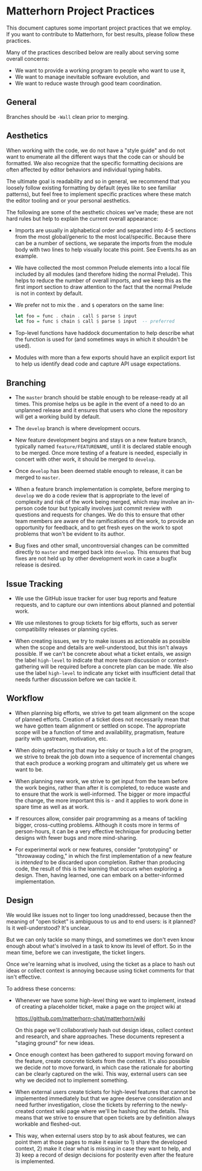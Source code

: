 
Matterhorn Project Practices
============================

This document captures some important project practices that we employ.
If you want to contribute to Matterhorn, for best results, please follow
these practices.

Many of the practices described below are really about serving some
overall concerns:

 * We want to provide a working program to people who want to use it,
 * We want to manage inevitable software evolution, and
 * We want to reduce waste through good team coordination.

General
-------

Branches should be `-Wall` clean prior to merging.

Aesthetics
----------

When working with the code, we do not have a "style guide" and do not
want to enumerate all the different ways that the code can or should
be formatted.  We also recognize that the specific formatting
decisions are often affected by editor behaviors and individual typing
habits.

The ultimate goal is readability and so in general, we recommend that
you loosely follow existing formatting by default (eyes like to see
familiar patterns), but feel free to implement specific practices where
these match the editor tooling and or your personal aesthetics.

The following are some of the aesthetic choices we've made; these are
not hard rules but help to explain the current overall appearance:

  * Imports are usually in alphabetical order and separated into 4-5
    sections from the most global/generic to the most local/specific.
    Because there can be a number of sections, we separate the imports
    from the module body with two lines to help visually locate this
    point.  See Events.hs as an example.
    
  * We have collected the most common Prelude elements into a local
    file included by all modules (and therefore hiding the normal
    Prelude).  This helps to reduce the number of overall imports, and
    we keep this as the first import section to draw attention to the
    fact that the normal Prelude is not in context by default.
    
  * We prefer not to mix the `.` and `$` operators on the same line:

    ```haskell
    let foo = func . chain . call $ parse $ input
    let foo = func $ chain $ call $ parse $ input  -- preferred
    ```

  * Top-level functions have haddock documentation to help describe
    what the function is used for (and sometimes ways in which it
    shouldn't be used).

  * Modules with more than a few exports should have an explicit export
    list to help us identify dead code and capture API usage
    expectations.
    
Branching
---------

 * The `master` branch should be stable enough to be release-ready at
   all times. This promise helps us be agile in the event of a need
   to do an unplanned release and it ensures that users who clone the
   repository will get a working build by default.

 * The `develop` branch is where development occurs.

 * New feature development begins and stays on a new feature branch,
   typically named `feature/FEATURENAME`, until it is declared stable
   enough to be merged. Once more testing of a feature is needed,
   especially in concert with other work, it should be merged to
   `develop`.

 * Once `develop` has been deemed stable enough to release, it can be
   merged to `master`.

 * When a feature branch implementation is complete, before merging to
   `develop` we do a code review that is appropriate to the level of
   complexity and risk of the work being merged, which may involve an
   in-person code tour but typically involves just commit review with
   questions and requests for changes. We do this to ensure that other
   team members are aware of the ramifications of the work, to provide
   an opportunity for feedback, and to get fresh eyes on the work to
   spot problems that won't be evident to its author.

 * Bug fixes and other small, uncontroversial changes can be committed
   directly to `master` and merged back into `develop`. This ensures
   that bug fixes are not held up by other development work in case a
   bugfix release is desired.

Issue Tracking
--------------

 * We use the GitHub issue tracker for user bug reports and feature
   requests, and to capture our own intentions about planned and
   potential work.

 * We use milestones to group tickets for big efforts, such as server
   compatibility releases or planning cycles.

 * When creating issues, we try to make issues as actionable as possible
   when the scope and details are well-understood, but this isn't always
   possible. If we can't be concrete about what a ticket entails, we
   assign the label `high-level` to indicate that more team discussion
   or context-gathering will be required before a concrete plan can be
   made. We also use the label `high-level` to indicate any ticket with
   insufficient detail that needs further discussion before we can
   tackle it.

Workflow
--------

 * When planning big efforts, we strive to get team alignment on the
   scope of planned efforts. Creation of a ticket does not necessarily
   mean that we have gotten team alignment or settled on scope. The
   appropriate scope will be a function of time and availability,
   pragmatism, feature parity with upstream, motivation, etc.

 * When doing refactoring that may be risky or touch a lot of the
   program, we strive to break the job down into a sequence of
   incremental changes that each produce a working program and
   ultimately get us where we want to be.

 * When planning new work, we strive to get input from the team before
   the work begins, rather than after it is completed, to reduce waste
   and to ensure that the work is well-informed. The bigger or more
   impactful the change, the more important this is - and it applies to
   work done in spare time as well as at work.

 * If resources allow, consider pair programming as a means of tackling
   bigger, cross-cutting problems. Although it costs more in terms of
   person-hours, it can be a very effective technique for producing
   better designs with fewer bugs and more mind-sharing.

 * For experimental work or new features, consider "prototyping" or
   "throwaway coding," in which the first implementation of a new
   feature is *intended* to be discarded upon completion. Rather than
   producing code, the result of this is the learning that occurs
   when exploring a design. Then, having learned, one can embark on a
   better-informed implementation.

Design
------

We would like issues not to linger too long unaddressed, because then
the meaning of "open ticket" is ambiguous to us and to end users: is it
planned? Is it well-understood? It's unclear.

But we can only tackle so many things, and sometimes we don't even know
enough about what's involved in a task to know its level of effort. So
in the mean time, before we can investigate, the ticket lingers.

Once we're learning what is involved, using the ticket as a place to
hash out ideas or collect context is annoying because using ticket
comments for that isn't effective.

To address these concerns:

 * Whenever we have some high-level thing we want to implement, instead
   of creating a placeholder ticket, make a page on the project wiki at

   https://github.com/matterhorn-chat/matterhorn/wiki

   On this page we'll collaboratively hash out design ideas, collect
   context and research, and share approaches. These documents represent
   a "staging ground" for new ideas.

 * Once enough context has been gathered to support moving forward on
   the feature, create concrete tickets from the context. It's also
   possible we decide *not* to move forward, in which case the rationale
   for aborting can be clearly captured on the wiki. This way, external
   users can see why we decided not to implement something.

 * When external users create tickets for high-level features that
   cannot be implemented immediately but that we agree deserve
   consideration and need further investigation, close the tickets
   by referring to the newly-created context wiki page where we'll
   be hashing out the details. This means that we strive to ensure that
   open tickets are by definition always workable and fleshed-out.

 * This way, when external users stop by to ask about features, we can
   point them at those pages to make it easier to 1) share the developed
   context, 2) make it clear what is missing in case they want to help,
   and 3) keep a record of design decisions for posterity even after the
   feature is implemented.
